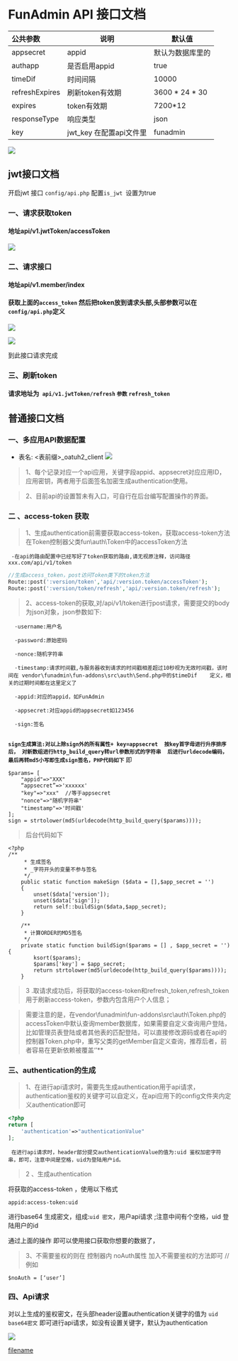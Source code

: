 # FunAdmin API 接口文档



| 公共参数       | 说明                    | 默认值           |
| :------------- | ----------------------- | ---------------- |
| appsecret      | appid                   | 默认为数据库里的 |
| authapp        | 是否启用appid           | true             |
| timeDif        | 时间间隔                | 10000            |
| refreshExpires | 刷新token有效期         | 3600 * 24 * 30   |
| expires        | token有效期             | 7200*12          |
| responseType   | 响应类型                | json             |
| key            | jwt_key 在配置api文件里 | funadmin         |

![](.\images\2.jpg)

## jwt接口文档

开启jwt 接口  `config/api.php`  配置`is_jwt `设置为true 

### 一、请求获取token
#### 地址api/v1.jwtToken/accessToken
![](.\images\1.jpg)


### 二、请求接口

#### 地址api/v1.member/index 

#### 获取上面的`access_token` 然后把token放到请求头部,头部参数可以在`config/api.php`定义

![](.\images\3.jpg)

![](.\images\4.jpg)

到此接口请求完成

### 三、刷新token 

#### 请求地址为` api/v1.jwtToken/refresh` `参数` `refresh_token`

#### 

## 普通接口文档

### 一、多应用API数据配置
-    表名: <表前缀>_oatuh2_client
     ![](images/image-20210419120801324.png)

> 1、每个记录对应一个api应用，关键字段appid、appsecret对应应用ID，应用密钥，两者用于后面签名加密生成authentication使用。

> 2、目前api的设置暂未有入口，可自行在后台编写配置操作的界面。

### 二 、access-token 获取
>  1、生成authentication前需要获取access-token，获取access-token方法在Token控制器父类fun\auth\Token中的accessToken方法

[comment]: <> "![]&#40;images/screenshot_1621329748530.png&#41;"

     -在api的路由配置中已经写好了token获取的路由,请无视原注释，访问路径  xxx.com/api/v1/token

```php
//生成access_token，post访问Token类下的token方法
Route::post(':version/token','api/:version.token/accessToken');
Route::post(':version/token/refresh','api/:version.token/refresh');
```
>  2、access-token的获取,对/api/v1/token进行post请求，需要提交的body为json对象，json参数如下:
```
  ·username:用户名

  ·password:原始密码

  ·nonce:随机字符串

  ·timestamp:请求时间戳,与服务器收到请求的时间戳相差超过10秒视为无效时间戳，该时间在 vendor\funadmin\fun-addons\src\auth\Send.php中的$timeDif    定义，相关的过期时间都在这里定义了

  ·appid:对应的appid，如FunAdmin

  ·appsecret:对应appid的appsecret如123456

  ·sign:签名
  
```
**`sign生成算法:对以上除sign外的所有属性+ key=appsecret 
按key首字母进行升序排序后，
对新数组进行http_build_query转url参数形式的字符串 
后进行urldecode编码，最后再转md5小写即生成sign签名，PHP代码如下`**
即

```
$params= [
    "appid"=>"XXX"
    “appsecret”=>'xxxxxx'
    "key"=>"xxx"  //等于appsecret
    "nonce"=>"随机字符串"
    "timestamp"=>'时间戳'  
];
sign = strtolower(md5(urldecode(http_build_query($params))));
```
> 后台代码如下
```
<?php
/**
     * 生成签名
     * _字符开头的变量不参与签名
     */
    public static function makeSign ($data = [],$app_secret = '')
    {   
        unset($data['version']);
        unset($data['sign']);
        return self::buildSign($data,$app_secret);
    }

    /**
     * 计算ORDER的MD5签名
     */
    private static function buildSign($params = [] , $app_secret = '') {
        ksort($params);
        $params['key'] = $app_secret;
        return strtolower(md5(urldecode(http_build_query($params))));
    }
```
>  3 .取请求成功后，将获取的access-token和refresh_token,refresh_token用于刷新access-token，参数内包含用户个人信息；

> 需要注意的是，在vendor\funadmin\fun-addons\src\auth\Token.php的accessToken中默认查询member数据库，如果需要自定义查询用户登陆，比如管理员表登陆或者其他表的匹配登陆，可以直接修改源码或者在api的控制器Token.php中，重写父类的getMember自定义查询，推荐后者，前者容易在更新依赖被覆盖‘’**



### 三、authentication的生成

> 1、在进行api请求时，需要先生成authentication用于api请求，authentication鉴权的关键字可以自定义，在api应用下的config文件夹内定义authentication即可   

```php
<?php
return [
    'authentication'=>"authenticationValue"
];
```
     在进行api请求时，header部分提交authenticationValue的值为:uid 鉴权加密字符串，即可，注意中间是空格，uid为登陆用户id。

> 2 、生成authentication

将获取的access-token  ，使用以下格式 

`appid:access-token:uid`

进行base64 生成密文，组成:`uid 密文`，用户api请求 ;注意中间有个空格，uid 登陆用户的id 

通过上面的操作 即可以使用接口获取你想要的数据了，

>  3、不需要鉴权的则在  控制器内 noAuth属性 加入不需要鉴权的方法即可 //例如
 ~~~
$noAuth = [‘user’] 
 ~~~



### 四、Api请求

对以上生成的鉴权密文，在头部header设置authentication关键字的值为 `uid base64密文` 即可进行api请求，如没有设置关键字，默认为authentication

![](images/image-20210419140002052.png)

[filename](powered.md ':include')
